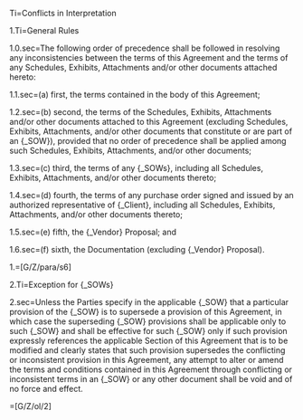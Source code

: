 Ti=Conflicts in Interpretation

1.Ti=General Rules

1.0.sec=The following order of precedence shall be followed in resolving any inconsistencies between the terms of this Agreement and the terms of any Schedules, Exhibits, Attachments and/or other documents attached hereto:

1.1.sec=(a) first, the terms contained in the body of this Agreement;

1.2.sec=(b) second, the terms of the Schedules, Exhibits, Attachments and/or other documents attached to this Agreement (excluding Schedules, Exhibits, Attachments, and/or other documents that constitute or are part of an {_SOW}), provided that no order of precedence shall be applied among such Schedules, Exhibits, Attachments, and/or other documents;

1.3.sec=(c) third, the terms of any {_SOWs}, including all Schedules, Exhibits, Attachments, and/or other documents thereto;

1.4.sec=(d) fourth, the terms of any purchase order signed and issued by an authorized representative of {_Client}, including all Schedules, Exhibits, Attachments, and/or other documents thereto;

1.5.sec=(e) fifth, the {_Vendor} Proposal; and

1.6.sec=(f) sixth, the Documentation (excluding {_Vendor} Proposal).

1.=[G/Z/para/s6]

2.Ti=Exception for {_SOWs}

2.sec=Unless the Parties specify in the applicable {_SOW} that a particular provision of the {_SOW} is to supersede a provision of this Agreement, in which case the superseding {_SOW} provisions shall be applicable only to such {_SOW} and shall be effective for such {_SOW} only if such provision expressly references the applicable Section of this Agreement that is to be modified and clearly states that such provision supersedes the conflicting or inconsistent provision in this Agreement, any attempt to alter or amend the terms and conditions contained in this Agreement through conflicting or inconsistent terms in an {_SOW} or any other document shall be void and of no force and effect.

=[G/Z/ol/2]
